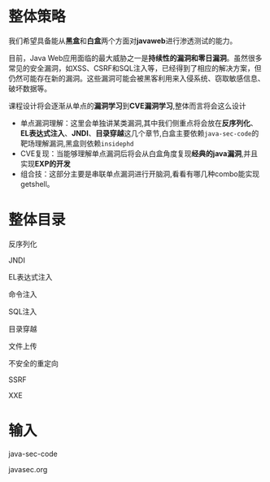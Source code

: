 # 整体策略

我们希望具备能从**黑盒**和**白盒**两个方面对**javaweb**进行渗透测试的能力。

目前，Java Web应用面临的最大威胁之一是**持续性的漏洞和零日漏洞**。虽然很多常见的安全漏洞，如XSS、CSRF和SQL注入等，已经得到了相应的解决方案，但仍然可能存在新的漏洞。这些漏洞可能会被黑客利用来入侵系统、窃取敏感信息、破坏数据等。

课程设计将会逐渐从单点的**漏洞学习**到**CVE漏洞学习**,整体而言将会这么设计

- 单点漏洞理解：这里会单独讲某类漏洞,其中我们侧重点将会放在**反序列化**、**EL表达式注入**、**JNDI**、**目录穿越**这几个章节,白盒主要依赖`java-sec-code`的靶场理解漏洞,黑盒则依赖`insidephd`
- CVE复现：当能够理解单点漏洞后将会从白盒角度复现**经典的java漏洞**,并且实现**EXP的开发**
- 组合技：这部分主要是串联单点漏洞进行开脑洞,看看有哪几种combo能实现getshell。

# 整体目录

反序列化

JNDI

EL表达式注入

命令注入

SQL注入

目录穿越

文件上传

不安全的重定向

SSRF

XXE

# 输入

java-sec-code

javasec.org
